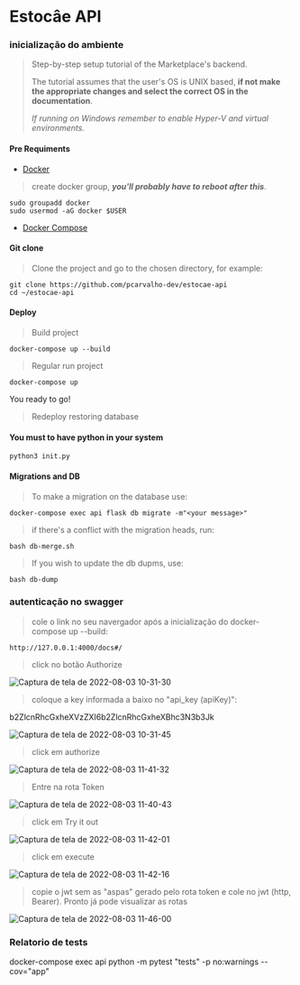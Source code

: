 # Estocâe API

### inicialização do ambiente 

>Step-by-step setup tutorial of the Marketplace's backend.
>
>The tutorial assumes that the user's OS is UNIX based, **if not make the appropriate changes and select the correct OS in the documentation**. 
>
>_If running on Windows remember to enable Hyper-V and virtual environments._ 

#### Pre Requiments
* [Docker](https://docs.docker.com/engine/install/debian/)
> create docker group, _**you'll probably have to reboot after this**_.
```shell script
sudo groupadd docker
sudo usermod -aG docker $USER
```
* [Docker Compose](https://docs.docker.com/compose/install/)

#### Git clone
>Clone the project and go to the chosen directory, for example:
```shell script
git clone https://github.com/pcarvalho-dev/estocae-api
cd ~/estocae-api
```

#### Deploy
>Build project
```shell script
docker-compose up --build
```
>Regular run project
```shell script
docker-compose up
 ```

You ready to go!

> Redeploy restoring database 
#### You must to have python in your system
```shell script
python3 init.py
```

#### Migrations and DB
>To make a migration on the database use:
```shell script
docker-compose exec api flask db migrate -m"<your message>"
```
>if there's a conflict with the migration heads, run:
```shell script
bash db-merge.sh
``` 
>If you wish to update the db dupms, use:
```shell script
bash db-dump
```

### autenticação no swagger

> cole o link no seu navergador após a inicialização do docker-compose up --build:
``` shell script
http://127.0.0.1:4000/docs#/ 
```

> click no botão Authorize

![Captura de tela de 2022-08-03 10-31-30](https://user-images.githubusercontent.com/50378596/182626006-7c4064d6-5446-44c3-ae1a-7597ddf9eb08.png)
<br>

>coloque a key informada a baixo no "api_key (apiKey)":

b2ZlcnRhcGxheXVzZXI6b2ZlcnRhcGxheXBhc3N3b3Jk


![Captura de tela de 2022-08-03 10-31-45](https://user-images.githubusercontent.com/50378596/182636158-bf5ea867-5b04-4f35-a2c4-3b7e1e7d869d.png)
<br>

>click em authorize

![Captura de tela de 2022-08-03 11-41-32](https://user-images.githubusercontent.com/50378596/182647536-efc0fd73-3300-4b67-ae16-18f2c88c40f7.png)
<br>

>Entre na rota Token

![Captura de tela de 2022-08-03 11-40-43](https://user-images.githubusercontent.com/50378596/182647841-db1a977d-41a0-4a40-86fe-a008161f52c2.png)
<br>

>click em Try it out

![Captura de tela de 2022-08-03 11-42-01](https://user-images.githubusercontent.com/50378596/182648173-a65d7154-4695-4741-b632-e0dcfcf46d2a.png)
<br>

>click em execute

![Captura de tela de 2022-08-03 11-42-16](https://user-images.githubusercontent.com/50378596/182648375-147dd514-e345-4caa-949e-ea0c38b80e32.png)
<br>

>copie o jwt sem as "aspas" gerado pelo rota token e cole no jwt  (http, Bearer). Pronto já pode visualizar as rotas

![Captura de tela de 2022-08-03 11-46-00](https://user-images.githubusercontent.com/50378596/182648489-11eca162-3147-438a-95de-69dbcbe47ee5.png)
<br>


### Relatorio de tests

docker-compose exec api python -m pytest "tests" -p no:warnings --cov="app"

